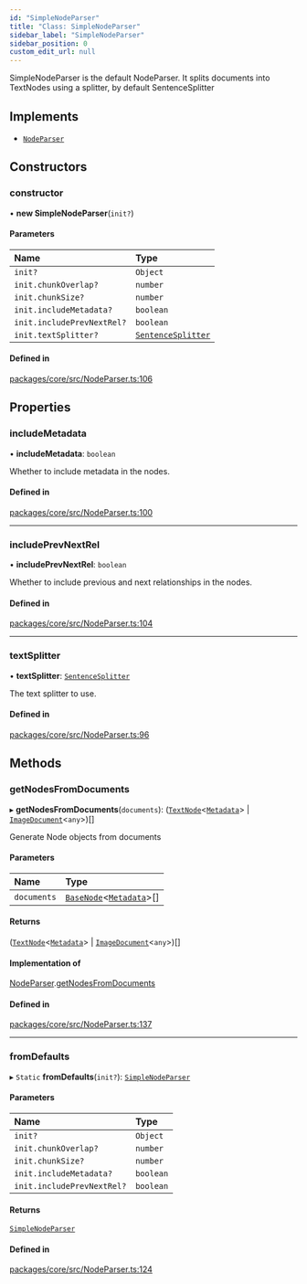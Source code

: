 ```yaml
---
id: "SimpleNodeParser"
title: "Class: SimpleNodeParser"
sidebar_label: "SimpleNodeParser"
sidebar_position: 0
custom_edit_url: null
---
```


SimpleNodeParser is the default NodeParser. It splits documents into TextNodes using a splitter, by default SentenceSplitter

## Implements

- [`NodeParser`](../interfaces/NodeParser.md)

## Constructors

### constructor

• **new SimpleNodeParser**(`init?`)

#### Parameters

| Name                       | Type                                      |
| :------------------------- | :---------------------------------------- |
| `init?`                    | `Object`                                  |
| `init.chunkOverlap?`       | `number`                                  |
| `init.chunkSize?`          | `number`                                  |
| `init.includeMetadata?`    | `boolean`                                 |
| `init.includePrevNextRel?` | `boolean`                                 |
| `init.textSplitter?`       | [`SentenceSplitter`](SentenceSplitter.md) |

#### Defined in

[packages/core/src/NodeParser.ts:106](https://github.com/run-llama/LlamaIndexTS/blob/d613bbd/packages/core/src/NodeParser.ts#L106)

## Properties

### includeMetadata

• **includeMetadata**: `boolean`

Whether to include metadata in the nodes.

#### Defined in

[packages/core/src/NodeParser.ts:100](https://github.com/run-llama/LlamaIndexTS/blob/d613bbd/packages/core/src/NodeParser.ts#L100)

---

### includePrevNextRel

• **includePrevNextRel**: `boolean`

Whether to include previous and next relationships in the nodes.

#### Defined in

[packages/core/src/NodeParser.ts:104](https://github.com/run-llama/LlamaIndexTS/blob/d613bbd/packages/core/src/NodeParser.ts#L104)

---

### textSplitter

• **textSplitter**: [`SentenceSplitter`](SentenceSplitter.md)

The text splitter to use.

#### Defined in

[packages/core/src/NodeParser.ts:96](https://github.com/run-llama/LlamaIndexTS/blob/d613bbd/packages/core/src/NodeParser.ts#L96)

## Methods

### getNodesFromDocuments

▸ **getNodesFromDocuments**(`documents`): ([`TextNode`](TextNode.md)<[`Metadata`](../#metadata)\> \| [`ImageDocument`](ImageDocument.md)<`any`\>)[]

Generate Node objects from documents

#### Parameters

| Name        | Type                                                     |
| :---------- | :------------------------------------------------------- |
| `documents` | [`BaseNode`](BaseNode.md)<[`Metadata`](../#metadata)\>[] |

#### Returns

([`TextNode`](TextNode.md)<[`Metadata`](../#metadata)\> \| [`ImageDocument`](ImageDocument.md)<`any`\>)[]

#### Implementation of

[NodeParser](../interfaces/NodeParser.md).[getNodesFromDocuments](../interfaces/NodeParser.md#getnodesfromdocuments)

#### Defined in

[packages/core/src/NodeParser.ts:137](https://github.com/run-llama/LlamaIndexTS/blob/d613bbd/packages/core/src/NodeParser.ts#L137)

---

### fromDefaults

▸ `Static` **fromDefaults**(`init?`): [`SimpleNodeParser`](SimpleNodeParser.md)

#### Parameters

| Name                       | Type      |
| :------------------------- | :-------- |
| `init?`                    | `Object`  |
| `init.chunkOverlap?`       | `number`  |
| `init.chunkSize?`          | `number`  |
| `init.includeMetadata?`    | `boolean` |
| `init.includePrevNextRel?` | `boolean` |

#### Returns

[`SimpleNodeParser`](SimpleNodeParser.md)

#### Defined in

[packages/core/src/NodeParser.ts:124](https://github.com/run-llama/LlamaIndexTS/blob/d613bbd/packages/core/src/NodeParser.ts#L124)
